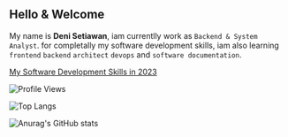 ## Hello & Welcome

My name is **Deni Setiawan**, iam currentlly work as `Backend & System Analyst`. for completally my software development skills, iam also learning `frontend` `backend` `architect` `devops` and `software documentation`.

[My Software Development Skills in 2023](https://github.com/denitiawan/denitiawan/blob/main/my-softwareengineering-skills-2023.md)

![Profile Views](https://komarev.com/ghpvc/?username=denitiawan&label=Profile%20Views&color=0e75b6&style=flat)


![Top Langs](https://github-readme-stats.vercel.app/api/top-langs/?username=denitiawan)

![Anurag's GitHub stats](https://github-readme-stats.vercel.app/api?username=denitiawan&show_icons=true&theme=transparent)
